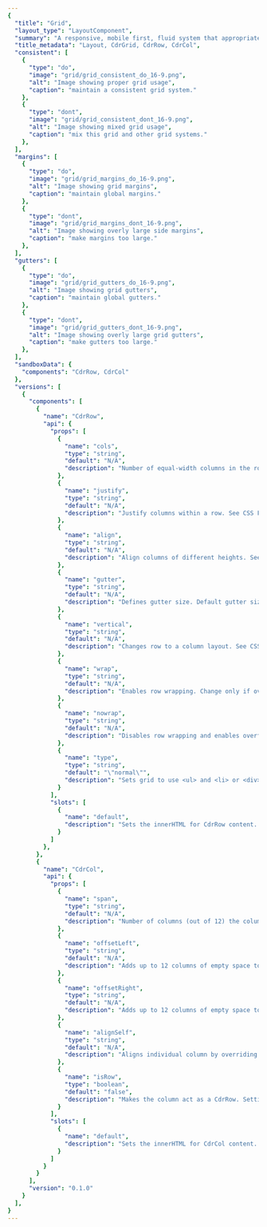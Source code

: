 ```yaml
---
{
  "title": "Grid",
  "layout_type": "LayoutComponent",
  "summary": "A responsive, mobile first, fluid system that appropriately scales 12 columns as the device or viewport size increases",
  "title_metadata": "Layout, CdrGrid, CdrRow, CdrCol",
  "consistent": [
    {
      "type": "do",
      "image": "grid/grid_consistent_do_16-9.png",
      "alt": "Image showing proper grid usage",
      "caption": "maintain a consistent grid system."
    },
    {
      "type": "dont",
      "image": "grid/grid_consistent_dont_16-9.png",
      "alt": "Image showing mixed grid usage",
      "caption": "mix this grid and other grid systems."
    },
  ],
  "margins": [
    {
      "type": "do",
      "image": "grid/grid_margins_do_16-9.png",
      "alt": "Image showing grid margins",
      "caption": "maintain global margins."
    },
    {
      "type": "dont",
      "image": "grid/grid_margins_dont_16-9.png",
      "alt": "Image showing overly large side margins",
      "caption": "make margins too large."
    },
  ],
  "gutters": [
    {
      "type": "do",
      "image": "grid/grid_gutters_do_16-9.png",
      "alt": "Image showing grid gutters",
      "caption": "maintain global gutters."
    },
    {
      "type": "dont",
      "image": "grid/grid_gutters_dont_16-9.png",
      "alt": "Image showing overly large grid gutters",
      "caption": "make gutters too large."
    },
  ],
  "sandboxData": {
    "components": "CdrRow, CdrCol"
  },
  "versions": [
    {
      "components": [
        {
          "name": "CdrRow",
          "api": {
            "props": [
              {
                "name": "cols",
                "type": "string",
                "default": "N/A",
                "description": "Number of equal-width columns in the row; however the value of ‘auto’ will size columns as wide as the column’s content. Possible values: {  ‘1’  through  ‘12’  |  ‘auto’  }.  Also accepts responsive values @breakpoint: ‘2 4@md’."
              },
              {
                "name": "justify",
                "type": "string",
                "default": "N/A",
                "description": "Justify columns within a row. See CSS Flexbox justify-content. Possible values: {  ‘left’  |  ‘center’  |  ‘right’  |  ‘around’  |  ‘between’  }. Also accepts responsive values @breakpoint: ‘center right@lg’."
              },
              {
                "name": "align",
                "type": "string",
                "default": "N/A",
                "description": "Align columns of different heights. See CSS Flexbox align-items. Possible values: {  ‘top’  |  ‘middle’  |  ‘bottom’  |  ‘stretch’  }. Also accepts responsive values @breakpoint:  ‘top middle@sm’."
              },
              {
                "name": "gutter",
                "type": "string",
                "default": "N/A",
                "description": "Defines gutter size. Default gutter size is 16px for @xs and @sm and 32px for @md and @lg. Possible values: {  ‘none’  |  ‘xxs’  }. Also accepts responsive values @breakpoint:  none@md’."
              },
              {
                "name": "vertical",
                "type": "string",
                "default": "N/A",
                "description": "Changes row to a column layout. See CSS Flexbox flex-direction. Possible values: {  ‘vertical’  }. Also accepts responsive values @breakpoint:  vertical@md’."
              },
              {
                "name": "wrap",
                "type": "string",
                "default": "N/A",
                "description": "Enables row wrapping. Change only if overriding `nowrap`. See CSS Flexbox flex-wrap."
              },
              {
                "name": "nowrap",
                "type": "string",
                "default": "N/A",
                "description": "Disables row wrapping and enables overflow scrolling. See CSS Flexbox flex-wrap. Possible values: {  ‘nowrap’  }. Also accepts responsive values with @breakpoint: ‘nowrap@md’."
              },
              {
                "name": "type",
                "type": "string",
                "default": "\"normal\"",
                "description": "Sets grid to use <ul> and <li> or <div>. Possible values: {  ‘normal’  |  ‘list’  }"
              }
            ],
            "slots": [
              {
                "name": "default",
                "description": "Sets the innerHTML for CdrRow content. This includes text and html markup."
              }
            ]
          },
        },
        {
          "name": "CdrCol",
          "api": {
            "props": [
              {
                "name": "span",
                "type": "string",
                "default": "N/A",
                "description": "Number of columns (out of 12) the column will span. Functions like bootstrap col-* classes. Overrides widths set by ‘cols’ prop on CdrRow. Possible values: {  ‘1’  through   ‘12’  }. Also accepts responsive values with @breakpoint: ‘12 8@lg’."
              },
              {
                "name": "offsetLeft",
                "type": "string",
                "default": "N/A",
                "description": "Adds up to 12 columns of empty space to left of an individual column. Possible values: {  ‘1’  through  ‘12’  }. Also accepts responsive values with @breakpoint: ‘12 8@lg’."
              },
              {
                "name": "offsetRight",
                "type": "string",
                "default": "N/A",
                "description": "Adds up to 12 columns of empty space to right of an individual column. Possible values: {  ‘1’  through  ‘12’  }. Also accepts responsive values with @breakpoint: ‘12 8@lg’."
              },
              {
                "name": "alignSelf",
                "type": "string",
                "default": "N/A",
                "description": "Aligns individual column by overriding CdrRow alignment. See CSS Flexbox align-self. Possible values: {  ‘top’  |  ‘middle’  |  ‘bottom’  |  ‘stretch’  }. Also accepts responsive values with @breakpoint: ‘middle@sm’."
              },
              {
                "name": "isRow",
                "type": "boolean",
                "default": "false",
                "description": "Makes the column act as a CdrRow. Setting this value to true will expose all props of CdrRow in addition to CdrCol props."
              }
            ],
            "slots": [
              {
                "name": "default",
                "description": "Sets the innerHTML for CdrCol content. This includes text and html markup."
              }
            ]
          }
        }
      ],
      "version": "0.1.0"
    }
  ],
}
---
```


<cdr-doc-tabs>
<template slot="Overview">
<cdr-doc-table-of-contents-shell>

## Column Layout

Use rows and columns to lay out content by specifying equal-widths for all columns

<cdr-doc-example-code-pair repository-href="/src/components/grid" :sandbox-data="$page.frontmatter.sandboxData" >

```html
<div class="grid-example-wrap">
  <cdr-row cols="12">
    <cdr-col>
      <div>1</div>
    </cdr-col>
    <cdr-col>
      <div>2</div>
    </cdr-col>
    <cdr-col>
      <div>3</div>
    </cdr-col>
    <cdr-col>
      <div>4</div>
    </cdr-col>
    <cdr-col>
      <div>5</div>
    </cdr-col>
    <cdr-col>
      <div>6</div>
    </cdr-col>
    <cdr-col>
      <div>7</div>
    </cdr-col>
    <cdr-col>
      <div>8</div>
    </cdr-col>
    <cdr-col>
      <div>9</div>
    </cdr-col>
    <cdr-col>
      <div>10</div>
    </cdr-col>
    <cdr-col>
      <div>11</div>
    </cdr-col>
    <cdr-col>
      <div>12</div>
    </cdr-col>
  </cdr-row>
</div>
```

</cdr-doc-example-code-pair>

## Justify

Define x-axis alignment and distribute space for all columns per row. Containers may have set widths or may be flexible with max-widths defined. This applies to all columns with left as the default value.

### Left

<cdr-doc-example-code-pair repository-href="/src/components/grid" :sandbox-data="$page.frontmatter.sandboxData" >

```html
<div class="grid-example-wrap">
  <cdr-row justify="left">
    <cdr-col span="3">
      <div>content</div>
    </cdr-col>
    <cdr-col span="3">
      <div>content</div>
    </cdr-col>
    <cdr-col span="3">
      <div>content</div>
    </cdr-col>
  </cdr-row>
</div>
```

</cdr-doc-example-code-pair>

### Center

<cdr-doc-example-code-pair repository-href="/src/components/grid" :sandbox-data="$page.frontmatter.sandboxData" >

```html
<div class="grid-example-wrap">
  <cdr-row justify="center">
    <cdr-col span="3">
      <div>content</div>
    </cdr-col>
    <cdr-col span="3">
      <div>content</div>
    </cdr-col>
    <cdr-col span="3">
      <div>content</div>
    </cdr-col>
  </cdr-row>
</div>
```

</cdr-doc-example-code-pair>

### Right

<cdr-doc-example-code-pair repository-href="/src/components/grid" :sandbox-data="$page.frontmatter.sandboxData" >

```html
<div class="grid-example-wrap">
  <cdr-row justify="right">
    <cdr-col span="3">
      <div>content</div>
    </cdr-col>
    <cdr-col span="3">
      <div>content</div>
    </cdr-col>
    <cdr-col span="3">
      <div>content</div>
    </cdr-col>
  </cdr-row>
</div>
```

</cdr-doc-example-code-pair>

### Around

<cdr-doc-example-code-pair repository-href="/src/components/grid" :sandbox-data="$page.frontmatter.sandboxData" >

```html
<div class="grid-example-wrap">
  <cdr-row justify="around">
    <cdr-col span="3">
      <div>content</div>
    </cdr-col>
    <cdr-col span="3">
      <div>content</div>
    </cdr-col>
    <cdr-col span="3">
      <div>content</div>
    </cdr-col>
  </cdr-row>
</div>
```

</cdr-doc-example-code-pair>

### Between

<cdr-doc-example-code-pair repository-href="/src/components/grid" :sandbox-data="$page.frontmatter.sandboxData" >

```html
<div class="grid-example-wrap">
  <cdr-row justify="between">
    <cdr-col span="3">
      <div>content</div>
    </cdr-col>
    <cdr-col span="3">
      <div>content</div>
    </cdr-col>
    <cdr-col span="3">
      <div>content</div>
    </cdr-col>
  </cdr-row>
</div>
```

</cdr-doc-example-code-pair>

## Align

Define y-axis alignment per row and distribute space across all columns per row. This applies to all columns with stretch as the default value.

### Top

<cdr-doc-example-code-pair repository-href="/src/components/grid" :sandbox-data="$page.frontmatter.sandboxData" >

```html
<div class="grid-example-wrap">
  <cdr-row cols="3" align="top">
    <cdr-col>
      <div>Lorem, ipsum dolor sit amet consectetur adipisicing elit. Similique quis quae excepturi odit fugit commodi, molestiae eaque architecto dignissimos.</div>
    </cdr-col>
    <cdr-col>
      <div>content</div>
    </cdr-col>
    <cdr-col>
      <div>Lorem, ipsum dolor sit amet consectetur adipisicing elit.</div>
    </cdr-col>
  </cdr-row>
</div>
```

</cdr-doc-example-code-pair>

### Bottom

<cdr-doc-example-code-pair repository-href="/src/components/grid" :sandbox-data="$page.frontmatter.sandboxData" >

```html
<div class="grid-example-wrap">
  <cdr-row cols="3" align="bottom">
    <cdr-col>
      <div>Lorem, ipsum dolor sit amet consectetur adipisicing elit. Similique quis quae excepturi odit fugit commodi, molestiae eaque architecto dignissimos.</div>
    </cdr-col>
    <cdr-col>
      <div>content</div>
    </cdr-col>
    <cdr-col>
      <div>Lorem, ipsum dolor sit amet consectetur adipisicing elit.</div>
    </cdr-col>
  </cdr-row>
</div>
```

</cdr-doc-example-code-pair>

### Middle

<cdr-doc-example-code-pair repository-href="/src/components/grid" :sandbox-data="$page.frontmatter.sandboxData" >

```html
<div class="grid-example-wrap">
  <cdr-row cols="3" align="middle">
    <cdr-col>
      <div>Lorem, ipsum dolor sit amet consectetur adipisicing elit. Similique quis quae excepturi odit fugit commodi, molestiae eaque architecto dignissimos.</div>
    </cdr-col>
    <cdr-col>
      <div>content</div>
    </cdr-col>
    <cdr-col>
      <div>Lorem, ipsum dolor sit amet consectetur adipisicing elit.</div>
    </cdr-col>
  </cdr-row>
</div>
```

</cdr-doc-example-code-pair>

### Stretch

<cdr-doc-example-code-pair repository-href="/src/components/grid" :sandbox-data="$page.frontmatter.sandboxData" >

```html
<div class="grid-example-wrap">
  <cdr-row cols="3" align="stretch">
    <cdr-col>
      <div>Lorem, ipsum dolor sit amet consectetur adipisicing elit. Similique quis quae excepturi odit fugit commodi, molestiae eaque architecto dignissimos.</div>
    </cdr-col>
    <cdr-col>
      <div>content</div>
    </cdr-col>
    <cdr-col>
      <div>Lorem, ipsum dolor sit amet consectetur adipisicing elit.</div>
    </cdr-col>
  </cdr-row>
</div>
```

</cdr-doc-example-code-pair>

## Gutter

Defines gutter size for all columns on a row and maintains gutter size by breakpoint. This applies to all columns. When this value is not set, default sizes are used.

### Default

<cdr-doc-example-code-pair repository-href="/src/components/grid" :sandbox-data="$page.frontmatter.sandboxData" >

```html
<div class="grid-example-wrap">
  <cdr-row cols="3">
    <cdr-col>
      <div class="grid-example">content</div>
    </cdr-col>
    <cdr-col>
      <div class="grid-example">content</div>
    </cdr-col>
    <cdr-col>
      <div class="grid-example">content</div>
    </cdr-col>
    <cdr-col>
      <div class="grid-example">content</div>
    </cdr-col>
    <cdr-col>
      <div class="grid-example">content</div>
    </cdr-col>
    <cdr-col>
      <div class="grid-example">content</div>
    </cdr-col>
  </cdr-row>
</div>
```

</cdr-doc-example-code-pair>

### xxs

<cdr-doc-example-code-pair repository-href="/src/components/grid" :sandbox-data="$page.frontmatter.sandboxData" >

```html
<div class="grid-example-wrap">
  <cdr-row cols="3" gutter="xxs">
    <cdr-col>
      <div class="grid-example">content</div>
    </cdr-col>
    <cdr-col>
      <div class="grid-example">content</div>
    </cdr-col>
    <cdr-col>
      <div class="grid-example">content</div>
    </cdr-col>
    <cdr-col>
      <div class="grid-example">content</div>
    </cdr-col>
    <cdr-col>
      <div class="grid-example">content</div>
    </cdr-col>
    <cdr-col>
      <div class="grid-example">content</div>
    </cdr-col>
  </cdr-row>
</div>
```

</cdr-doc-example-code-pair>

### None


<cdr-doc-example-code-pair repository-href="/src/components/grid" :sandbox-data="$page.frontmatter.sandboxData" >

```html
<div class="grid-example-wrap">
  <cdr-row cols="3" gutter="none">
    <cdr-col>
      <div class="grid-example">content</div>
    </cdr-col>
    <cdr-col>
      <div class="grid-example">content</div>
    </cdr-col>
    <cdr-col>
      <div class="grid-example">content</div>
    </cdr-col>
    <cdr-col>
      <div class="grid-example">content</div>
    </cdr-col>
    <cdr-col>
      <div class="grid-example">content</div>
    </cdr-col>
    <cdr-col>
      <div class="grid-example">content</div>
    </cdr-col>
  </cdr-row>
</div>
```

</cdr-doc-example-code-pair>

## Vertical

Defines direction for items in a container for all columns of a row. This applies to all columns. Default is horizontal.

### Default

<cdr-doc-example-code-pair repository-href="/src/components/grid" :sandbox-data="$page.frontmatter.sandboxData" >

```html
<div class="grid-example-wrap">
  <cdr-row cols="3">
    <cdr-col>
      <div class="grid-example">content</div>
    </cdr-col>
    <cdr-col>
      <div class="grid-example">content</div>
    </cdr-col>
    <cdr-col>
      <div class="grid-example">content</div>
    </cdr-col>
    <cdr-col>
      <div class="grid-example">content</div>
    </cdr-col>
    <cdr-col>
      <div class="grid-example">content</div>
    </cdr-col>
    <cdr-col>
      <div class="grid-example">content</div>
    </cdr-col>
  </cdr-row>
</div>
```

</cdr-doc-example-code-pair>

### Vertical

<cdr-doc-example-code-pair repository-href="/src/components/grid" :sandbox-data="$page.frontmatter.sandboxData" >

```html
<div class="grid-example-wrap">
  <cdr-row cols="3" vertical="vertical">
    <cdr-col>
      <div class="grid-example">content</div>
    </cdr-col>
    <cdr-col>
      <div class="grid-example">content</div>
    </cdr-col>
    <cdr-col>
      <div class="grid-example">content</div>
    </cdr-col>
    <cdr-col>
      <div class="grid-example">content</div>
    </cdr-col>
    <cdr-col>
      <div class="grid-example">content</div>
    </cdr-col>
    <cdr-col>
      <div class="grid-example">content</div>
    </cdr-col>
  </cdr-row>
</div>
```

</cdr-doc-example-code-pair>

## Wrap/Nowrap

Wrapping columns is the default; however, it is possible to disable or enable column wrapping of a row with the ability to set values based on breakpoint. The disable value also invokes overflow scrolling. This applies to all columns.

### Wrap (Default)

<cdr-doc-example-code-pair repository-href="/src/components/grid" :sandbox-data="$page.frontmatter.sandboxData" >

```html
<div class="grid-example-wrap">
  <cdr-row cols="auto">
    <cdr-col>
      <div class="grid-example">some normal content</div>
    </cdr-col>
    <cdr-col>
      <div class="grid-example">short content</div>
    </cdr-col>
    <cdr-col>
      <div class="grid-example">some content that is longer</div>
    </cdr-col>
    <cdr-col>
      <div class="grid-example">short content</div>
    </cdr-col>
    <cdr-col>
      <div class="grid-example">some content that is much much longer content</div>
    </cdr-col>
  </cdr-row>
</div>
```

</cdr-doc-example-code-pair>

### Nowrap (Scroll)

<cdr-doc-example-code-pair repository-href="/src/components/grid" :sandbox-data="$page.frontmatter.sandboxData" >

```html
<div class="grid-example-wrap">
  <cdr-row cols="auto" nowrap="nowrap">
    <cdr-col>
      <div class="grid-example">some normal content</div>
    </cdr-col>
    <cdr-col>
      <div class="grid-example">short content</div>
    </cdr-col>
    <cdr-col>
      <div class="grid-example">some content that is longer</div>
    </cdr-col>
    <cdr-col>
      <div class="grid-example">short content</div>
    </cdr-col>
    <cdr-col>
      <div class="grid-example">some content that is much much longer content</div>
    </cdr-col>
  </cdr-row>
</div>
```

</cdr-doc-example-code-pair>

## Span

Controls column width by overriding columns value for a specific column or columns. Span will override values from columns.

### 12 Cols

<cdr-doc-example-code-pair repository-href="/src/components/grid" >

```html
<div class="grid-example-wrap">
  <cdr-row cols="12">
    <cdr-col span="1">
      <div>1</div>
    </cdr-col>
    <cdr-col>
      <div>2</div>
    </cdr-col>
    <cdr-col>
      <div>3</div>
    </cdr-col>
    <cdr-col>
      <div>4</div>
    </cdr-col>
    <cdr-col>
      <div>5</div>
    </cdr-col>
    <cdr-col>
      <div>6</div>
    </cdr-col>
    <cdr-col>
      <div>7</div>
    </cdr-col>
    <cdr-col>
      <div>8</div>
    </cdr-col>
    <cdr-col>
      <div>9</div>
    </cdr-col>
    <cdr-col>
      <div>10</div>
    </cdr-col>
    <cdr-col>
      <div>11</div>
    </cdr-col>
    <cdr-col>
      <div>12</div>
    </cdr-col>
  </cdr-row>
</div>
```

</cdr-doc-example-code-pair>

### Span 2

<cdr-doc-example-code-pair repository-href="/src/components/grid" >

```html
<div class="grid-example-wrap">
  <cdr-row cols="12">
    <cdr-col span="2">
      <div>2</div>
    </cdr-col>
    <cdr-col>
      <div>1</div>
    </cdr-col>
    <cdr-col>
      <div>2</div>
    </cdr-col>
    <cdr-col>
      <div>3</div>
    </cdr-col>
    <cdr-col>
      <div>4</div>
    </cdr-col>
    <cdr-col>
      <div>5</div>
    </cdr-col>
    <cdr-col>
      <div>6</div>
    </cdr-col>
    <cdr-col>
      <div>7</div>
    </cdr-col>
    <cdr-col>
      <div>8</div>
    </cdr-col>
    <cdr-col>
      <div>9</div>
    </cdr-col>
    <cdr-col>
      <div>10</div>
    </cdr-col>
  </cdr-row>
</div>
```

</cdr-doc-example-code-pair>

### Span 4

<cdr-doc-example-code-pair repository-href="/src/components/grid" >

```html
<div class="grid-example-wrap">
  <cdr-row cols="12">
    <cdr-col span="4">
      <div>4</div>
    </cdr-col>
    <cdr-col>
      <div>1</div>
    </cdr-col>
    <cdr-col>
      <div>2</div>
    </cdr-col>
    <cdr-col>
      <div>3</div>
    </cdr-col>
    <cdr-col>
      <div>4</div>
    </cdr-col>
    <cdr-col>
      <div>5</div>
    </cdr-col>
    <cdr-col>
      <div>6</div>
    </cdr-col>
    <cdr-col>
      <div>7</div>
    </cdr-col>
    <cdr-col>
      <div>8</div>
    </cdr-col>
  </cdr-row>
</div>
```

</cdr-doc-example-code-pair>

## Offset

Adds empty space (or columns) to left or right of a column, either to the left (offset-left) or right (offset-right). This can be applied to an individual column.

### Offset Left

<cdr-doc-example-code-pair repository-href="/src/components/grid" >

```html
<div class="grid-example-wrap">
  <cdr-row cols="12">
    <cdr-col offset-left="1">
      <div>1</div>
    </cdr-col>
    <cdr-col offset-left="1">
      <div>2</div>
    </cdr-col>
    <cdr-col offset-left="1">
      <div>3</div>
    </cdr-col>
    <cdr-col offset-left="1">
      <div>4</div>
    </cdr-col>
    <cdr-col offset-left="1">
      <div>5</div>
    </cdr-col>
    <cdr-col offset-left="1">
      <div>6</div>
    </cdr-col>
  </cdr-row>
</div>
```

</cdr-doc-example-code-pair>

### Offset Right

<cdr-doc-example-code-pair repository-href="/src/components/grid" >

```html
<div class="grid-example-wrap">
  <cdr-row cols="12">
    <cdr-col offset-right="1">
      <div>1</div>
    </cdr-col>
    <cdr-col offset-right="1">
      <div>2</div>
    </cdr-col>
    <cdr-col offset-right="1">
      <div>3</div>
    </cdr-col>
    <cdr-col offset-right="1">
      <div>4</div>
    </cdr-col>
    <cdr-col offset-right="1">
      <div>5</div>
    </cdr-col>
    <cdr-col offset-right="1">
      <div>6</div>
    </cdr-col>
  </cdr-row>
</div>
```

</cdr-doc-example-code-pair>

## Align Self

Overrides row-level alignment for a column. This can be applied to an individual column.

<cdr-doc-example-code-pair repository-href="/src/components/grid" >

```html
<div class="grid-example-wrap">
  <cdr-row cols="5">
    <cdr-col>
      <div>Lorem, ipsum dolor sit amet consectetur adipisicing elit. Similique quis quae excepturi odit fugit commodi, molestiae eaque architecto dignissimos.</div>
    </cdr-col>
    <cdr-col align-self="top">
      <div>Top</div>
    </cdr-col>
    <cdr-col align-self="middle">
      <div>Middle. Lorem, ipsum dolor sit amet consectetur adipisicing elit.</div>
    </cdr-col>
    <cdr-col align-self="bottom">
      <div>Bottom</div>
    </cdr-col>
    <cdr-col align-self="stretch">
      <div>Stretch</div>
    </cdr-col>
  </cdr-row>
</div>
```

</cdr-doc-example-code-pair>

## Nested Grids

Defines nested columns (also known as `isRow`).

### Simple

<cdr-doc-example-code-pair repository-href="/src/components/grid" :sandbox-data="$page.frontmatter.sandboxData" >

```html
<div class="grid-example-wrap">
  <cdr-row cols="3">
    <cdr-col>
      <div>content</div>
    </cdr-col>
    <cdr-col span="8" is-row cols="3">
      <cdr-col>
        <div>content</div>
      </cdr-col>
      <cdr-col>
        <div>content</div>
      </cdr-col>
      <cdr-col>
        <div>content</div>
      </cdr-col>
    </cdr-col>
  </cdr-row>
</div>
```

</cdr-doc-example-code-pair>

### Complex

<cdr-doc-example-code-pair repository-href="/src/components/grid" :sandbox-data="$page.frontmatter.sandboxData" >

```html
<div class="grid-example-wrap">
  <cdr-row cols="1 4@sm">
    <cdr-col>
      <div>One</div>
    </cdr-col>
    <cdr-col cols="7">
      <div>Two</div>
    </cdr-col>
    <cdr-col>
      <div>Three</div>
    </cdr-col>
    <cdr-col>
      <div>Four</div>
    </cdr-col>
    <cdr-col
      span="12"
      is-row
    >
      <cdr-col
        span="12 9@sm"
        is-row
      >
        <cdr-col span="12 4@sm">
          <div>
            Five
            <p>Lorem ipsum dolor sit amet, consectetur adipisicing elit. Consequuntur, labore. Quos dolor tempore accusamus eius, voluptas, ipsum nulla. At fugiat quas est modi autem quam dolores maxime, provident commodi alias.</p>
          </div>
        </cdr-col>
        <cdr-col
          span="12 8@sm"
          is-row
          cols="1 2@sm"
        >
          <cdr-col>
            <div>Six</div>
          </cdr-col>
          <cdr-col>
            <div>Seven</div>
          </cdr-col>
          <cdr-col span="12">
            <div>Eight</div>
          </cdr-col>
        </cdr-col>
        <cdr-col span="12 9@sm">
          <div>
            Nine
            <p>Lorem ipsum dolor sit amet, consectetur adipisicing elit. Dignissimos minima aliquam reprehenderit iusto ratione nihil ipsum, perferendis quasi nulla ad quis. Consequuntur odio blanditiis aliquid voluptatem, veniam porro, ad assumenda!</p>
          </div>
        </cdr-col>
        <cdr-col span="12 3@sm">
          <div>
            Ten
            <p>Lorem ipsum dolor sit amet, consectetur adipisicing elit. Lorem ipsum dolor sit amet, consectetur adipisicing elit.</p>
          </div>
        </cdr-col>
      </cdr-col>
      <cdr-col span="12 3@sm">
        <div>
          Eleven
          <p>Lorem ipsum dolor sit amet, consectetur adipisicing elit. Omnis deserunt, at, illum, earum quibusdam temporibus, molestiae doloremque iure ad est pariatur? Minima, fugit, accusantium. Aspernatur consectetur, labore enim ratione ducimus.</p>
        </div>
      </cdr-col>
    </cdr-col>
    <cdr-col>
      <div>
        Twelve
        <p>Lorem ipsum dolor sit amet, consectetur adipisicing elit.</p>
      </div>
    </cdr-col>
    <cdr-col span="12 6@sm">
      <div>
        Thirteen
        <p>Lorem ipsum dolor sit amet, consectetur adipisicing elit. Itaque suscipit cum nemo aperiam esse, error ipsam, at aliquam similique optio est quaerat impedit id hic asperiores veritatis unde quod voluptatibus.</p>
      </div>
    </cdr-col>
    <cdr-col>
      <div>
        Fourteen
        <p>Lorem ipsum dolor sit amet, consectetur adipisicing elit.</p>
      </div>
    </cdr-col>
  </cdr-row>
</div>
```

</cdr-doc-example-code-pair>

## Accessibility

To ensure that usage of this component complies with accessibility guidelines:
- Low-vision users should be able to increase the size of the text by up to 200 percent without breaking the layout
- Use list markup for content layout. List markup allow contents to be structured which makes it easier for assistive technologies

<br/>

This component has compliance with following WCAG guidelines:
- [WCAG SC 1.3.2: Meaningful Sequence](https://www.w3.org/TR/WCAG20/#content-structure-separation-sequence): Cedar Design System does not provide for Flexbox’s `order` property.  Reverse order or reordering of items is not allowed. Content must be presented in a correct reading sequence to comply with accessibility standards

</cdr-doc-table-of-contents-shell>
</template>

<template slot="Guidelines">
<cdr-doc-table-of-contents-shell>

## Use When

- Arranging content and components into rows and columns
- Laying out a page of 2+ rows of body content (apart from site navigation), some of which may or may not have columns
- Applying responsive rules to columns of a row and/or regions of a page layout or a container of many components
- Arranging elements within a single component with two or more zones, including those aligned to the left or right edge

## Don’t Use When

- Presenting a multi-row columnar data display, such as features or specs of a product. Instead, use [Data Tables](../data-tables/)

## The Basics

Columns, gutters, and margins scales as a fluid system as the device and viewport increases from a small devices to a large device:

<cdr-img class="cdr-doc-article-img" :src="$withBase('/grid/Spec_Grid_Desktop_and_Mobile_4-3.png')" alt="grid concept at desktop and mobile sizes"/>
<br/>
<cdr-img class="cdr-doc-article-img" :src="$withBase('/grid/Spec_Grids_Breakpoints_16-9.png')" alt="grid breakpoints"/>
<br/>

## Anatomy

<cdr-img class="cdr-doc-article-img" :src="$withBase('/grid/Spec_Grids_Gutters_and_Margins_16-9.png')" alt="gutter margins and grids"/>

- Maximum width of 1232px:
  - Allows for padding between grid and browser window
  - Utilities are available to manage layout and presentation
  - Stay within max width to match the width of the global navigation

<table>
  <tbody>
    <tr>
      <td>XS (Extra Small)</td>
      <td>< 768px</td>
      <td>16px</td>
      <td>16px</td>
    </tr>
    <tr>
      <td>SM (Small)</td>
      <td>≥ 768px</td>
      <td>16px</td>
      <td>16px</td>
    </tr>
    <tr>
      <td>MD (Medium)</td>
      <td>≥ 992px</td>
      <td>32px</td>
      <td>32px</td>
    </tr>
    <tr>
      <td>LG (Large)</td>
      <td>≥ 1232px</td>
      <td>32px</td>
      <td>32px</td>
    </tr>
  </tbody>
</table>

<br/>

- Limit to 12 columns per row:
  - If more than 12 columns are placed within a single row, each group of extra columns will, as one unit, wrap onto a new line
  - If a layout does not need 12 columns, specify that number to the engineering team

<br/>

- Gutters separate columns with pre-defined padding:

<table>
  <tbody>
    <tr>
      <td>XS (Extra Small)</td>
      <td>< 768px</td>
      <td>16px gutters (8px on left + 8px on right)</td>
    </tr>
    <tr>
      <td>SM (Small)</td>
      <td>≥ 768px</td>
      <td>16px gutters (8px on left + 8px on right)</td>
    </tr>
    <tr>
      <td>MD (Medium)</td>
      <td>≥ 992px</td>
      <td>32px gutters (16px on left +16px on right)</td>
    </tr>
    <tr>
      <td>LG (Large)</td>
      <td>≥ 1232px</td>
      <td>32px gutters (16px on left +16px on right)</td>
    </tr>
  </tbody>
</table>

## Content

- Prioritize your content by organizing content to highlight the most important information
- Use white space created by grid system because too much dense information can be disorienting and overwhelming

## Behavior

- Avoid breaking alignment or slightly oversizing a container to stick out for visual interest or to add emphasis.
- Create relationships and hierarchy between content elements by using the margins and gutters in the grid shared by the page layout.

## Do/Don't

<do-dont :examples="$page.frontmatter.consistent" />

<do-dont :examples="$page.frontmatter.margins" />

<do-dont :examples="$page.frontmatter.gutters" />

## Responsiveness

To build an effective responsive grid:

- Design mobile first:
    - Use the XS (≤ 768px) viewport width applicable to small devices like a phone
    - Start with a one column layout and add columns as needed
- Apply responsive rules to the grid and its contained content at relevant breakpoints including SM (≥ 768px) and MD (≥ 998px)
- Complete and optimize the layout for the widest LG (≥ 1232px) viewport width
- Inspect responsive displays in between each breakpoint for how content responds across the fluid spectrum

</cdr-doc-table-of-contents-shell>
</template>

<template slot="API">
<cdr-doc-table-of-contents-shell>

Grids are built from two components, **CdrRow** and **CdrCol**.

## Props

### CdrRow
<cdr-doc-api type="prop" :api-data="$page.frontmatter.versions[0].components[0].api.props" />

### CdrCol
<cdr-doc-api type="prop" :api-data="$page.frontmatter.versions[0].components[1].api.props" />

## Slots

<api-slot :slots-getting-started-link="true" />

### CdrRow
<cdr-doc-api type="slot" :api-data="$page.frontmatter.versions[0].components[0].api.slots" :slots-getting-started-link="false" />

### CdrCol
<cdr-doc-api type="slot" :api-data="$page.frontmatter.versions[0].components[1].api.slots" :slots-getting-started-link="false" />

## Usage

**CdrRow** functions as a flexbox container, and **CdrCol** functions as a flexbox item.

- Always use **CdrRow** and **CdrCol** together:
    - Attempting to use either without the other will not work
    - Never include other elements as immediate children of **CdrRow** besides **CdrCol**
- The grid system is mobile-first, flexbox based, and 12 columns wide. Many props mirror the flexbox API and work as you’d expect CSS flexbox to work.

<br/>

New to or unfamiliar with flexbox? Read this [CSS Tricks flexbox guide](https://css-tricks.com/snippets/css/a-guide-to-flexbox/#flexbox-background) for background, terminology, guidelines, and examples.

### CdrCol Content Width

Immediate children of `cdr-col` are flexed due to a flex height display bug in some versions of Safari. This causes immediate children to be full-width and display stacked horizontally. Wrapping child elements in a single `<div>` element will fix these problems (if undesired).

<cdr-doc-code-snippet :copy-button="false" :max-height="false">
  ```html{3,6}
  <cdr-row>
    <cdr-col>
      <div>
        <p>This will display</p>
        <p>As expected</p>
      </div>
    </cdr-col>
  </cdr-row>
  ```
</cdr-doc-code-snippet>

### Nested Grids

Nested grids are made by nesting `cdr-col` and adding the `is-row` prop to the `cdr-col` that acts as the row wrapper:

- Add `is-row` prop to `cdr-col` that has other `cdr-col` as children
- `is-row` will expose all props for both col and row


<cdr-doc-code-snippet :copy-button="false" :max-height="false">
  ```html
  <cdr-row cols=”3”>
    <cdr-col is-row span=”6” cols”2”>
      <cdr-col></cdr-col>
    </cdr-col>
  </cdr-row>
  ```
</cdr-doc-code-snippet>

</cdr-doc-table-of-contents-shell>
</template>

</cdr-doc-tabs>
